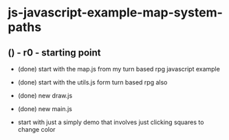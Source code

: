 # js-javascript-example-map-system-paths


<!-- Maintenance -->



<!-- Additional Features -->


<!-- Minimum Viable Product -->

## () - r0 - starting point
* (done) start with the map.js from my turn based rpg javascript example
* (done) start with the utils.js form turn based rpg also
* (done) new draw.js
* (done) new main.js

* start with just a simply demo that involves just clicking squares to change color
